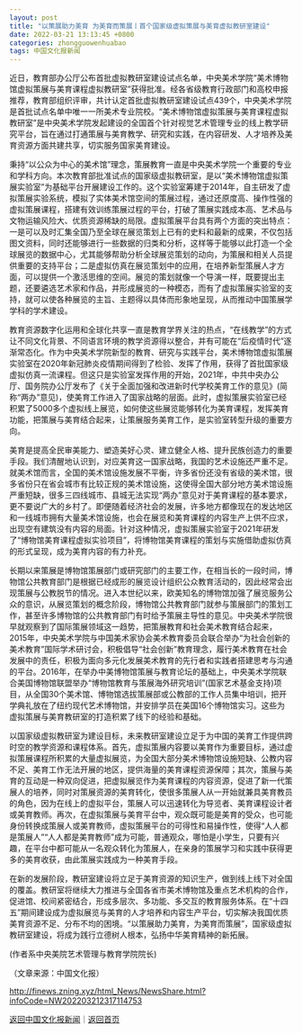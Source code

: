 ```yaml
---
layout: post
title: "以策展助力美育 为美育而策展丨首个国家级虚拟策展与美育虚拟教研室建设"
date: 2022-03-21 13:13:45 +0800
categories: zhongguowenhuabao
tags: 中国文化报新闻
---
```

<p>近日，教育部办公厅公布首批虚拟教研室建设试点名单，中央美术学院“美术博物馆虚拟策展与美育课程虚拟教研室”获得批准。经各省级教育行政部门和高校申报推荐，教育部组织评审，共计认定首批虚拟教研室建设试点439个，中央美术学院是首批试点名单中唯一一所美术专业院校。“美术博物馆虚拟策展与美育课程虚拟教研室”是中央美术学院发起建设的全国首个针对视觉艺术管理专业的线上教学研究平台，旨在通过打通策展与美育教学、研究和实践，在内容研发、人才培养及美育资源方面共建共享，切实服务国家美育建设。</p>
 <p>秉持“以公众为中心的美术馆”理念，策展教育一直是中央美术学院一个重要的专业和学科方向。本次教育部批准试点的国家级虚拟教研室，是以“美术博物馆虚拟策展实验室”为基础平台开展建设工作的。这个实验室筹建于2014年，自主研发了虚拟策展实验系统，模拟了实体美术馆空间的策展过程，通过还原度高、操作性强的虚拟策展课程，搭建有效训练策展过程的平台，打破了策展实践成本高、艺术品与文物运输风险大、优质资源稀缺的局限。虚拟策展平台具有两个方面的突出特点：一是可以及时汇集全国乃至全球在展览策划上已有的史料和最新的成果，不仅包括图文资料，同时还能够进行一些数据的归类和分析，这样等于能够以此打造一个全球展览的数据中心，尤其能够帮助分析全球展览策划的动向，为策展和相关人员提供重要的支持平台；二是虚拟仿真在展览策划中的应用，在培养新型策展人才方面，可以提供一个激活思维的空间。展览的策划就像一个导演一样，既要提出主题，还要遴选艺术家和作品，并形成展览的一种模态，而有了虚拟策展实验室的支持，就可以使各种展览的主旨、主题得以具体而形象地呈现，从而推动中国策展学学科的学术建设。</p>
 <p>教育资源数字化运用和全球化共享一直是教育学界关注的热点，“在线教学”的方式让不同文化背景、不同语言环境的教学资源得以整合，并有可能在“后疫情时代”逐渐常态化。作为中央美术学院新型的教育、研究与实践平台，美术博物馆虚拟策展实验室在2020年新冠肺炎疫情期间得到了检验、发挥了作用，获得了首批国家级虚拟仿真一流课程。但这只是实验室发挥作用的开始，2021年，中共中央办公厅、国务院办公厅发布了《关于全面加强和改进新时代学校美育工作的意见》(简称“两办”意见)，使美育工作进入了国家战略的层面。此时，虚拟策展实验室已经积累了5000多个虚拟线上展览，如何使这些展览能够转化为美育课程，发挥美育功能，把策展与美育结合起来，让策展服务美育工作，是实验室转型升级的重要方向。</p>
 <p>美育是提高全民审美能力、塑造美好心灵、建立健全人格、提升民族创造力的重要手段。我们清醒地认识到，对应美育这一国家战略，我国的艺术设施还严重不足。就美术馆而言，全国的美术馆设施发展不平衡，许多省份还没有省级的美术馆，很多省份只在省会城市有比较正规的美术馆设施，这使得全国大部分地方美术馆设施严重短缺，很多三四线城市、县城无法实现“两办”意见对于美育课程的基本要求，更不要说广大的乡村了。即便随着经济社会的发展，许多地方都像现在的发达地区和一线城市拥有大量美术馆设施，也会在展览和美育课程的内容生产上供不应求，出现空有建筑没有内容的局面。针对这种情况，虚拟策展实验室于2021年研发了“博物馆美育课程虚拟实验项目”，将博物馆美育课程的策划与实施借助虚拟仿真的形式呈现，成为美育内容的有力补充。</p>
 <p>长期以来策展是博物馆策展部门或研究部门的主要工作，在相当长的一段时间，博物馆公共教育部门是根据已经成形的展览设计组织公众教育活动的，因此经常会出现策展与公教脱节的情况。进入本世纪以来，欧美知名的博物馆加强了展览服务公众的意识，从展览策划的概念阶段，博物馆公共教育部门就参与策展部门的策划工作，甚至许多博物馆的公共教育部门有时给予策展主导性的意见。中央美术学院很早就观察到了国际策展领域这一趋势，把策展教育和社会美术教育结合起来，2015年，中央美术学院与中国美术家协会美术教育委员会联合举办“为社会创新的美术教育”国际学术研讨会，积极倡导“社会创新”教育理念，履行美术教育在社会发展中的责任，积极为面向多元化发展美术教育的先行者和实践者搭建思考与沟通的平台。2016年，在举办中美博物馆策展与教育论坛的基础上，中央美术学院联合美国博物馆联盟举办“博物馆教育与策展海外研究培训”(国家艺术基金支持)项目，从全国30个美术馆、博物馆选拔策展部或公教部的工作人员集中培训，把开学典礼放在了纽约现代艺术博物馆，并安排学员在美国16个博物馆实习。这些为虚拟策展与美育教研室的打造积累了线下的经验和基础。</p>
 <p>以国家级虚拟教研室为建设目标，未来教研室建设立足于为中国的美育工作提供跨时空的教学资源和课程体系。首先，虚拟策展内容要以美育作为重要目标，通过虚拟策展课程所积累的大量虚拟展览，为全国大部分美术博物馆设施短缺、公教内容不足、美育工作无法开展的地区，提供海量的美育课程资源保障；其次，策展与美育的互动是一种双向促进，把虚拟展览作为美育课程的内容资源，促进了新一代策展人的培养，同时对策展资源的美育转化，使很多策展人从一开始就兼具美育教员的角色，因为在线上的虚拟平台，策展人可以迅速转化为导览者、美育课程设计者或美育教师。再次，在虚拟策展与美育平台中，观众既可能是美育的受众，也可能身份转换成策展人或美育教师，虚拟策展平台的可得性和易操作性，使得“人人都是策展人”“人人都是美育教师”成为可能，普通观众，哪怕是小学生，只要有兴趣，在平台中都可能从一名观众转化为策展人，在亲身的策展学习和实践中获得更多的美育收获，由此策展实践成为一种美育手段。</p>
 <p>在新的发展阶段，教研室建设将立足于美育资源的知识生产，做到线上线下对全国的覆盖。教研室将继续大力推进与全国各省市美术博物馆及重点艺术机构的合作，促进馆、校间紧密结合，形成多层次、多功能、多交互的教育服务体系。在“十四五”期间建设成为虚拟展览与美育的人才培养和内容生产平台，切实解决我国优质美育资源不足、分布不均的困境。“以策展助力美育，为美育而策展”，国家级虚拟教研室建设，将成为践行立德树人根本，弘扬中华美育精神的新拓展。</p>
 <p>(作者系中央美院艺术管理与教育学院院长)</p><p class="em_media">（文章来源：中国文化报）</p>

<http://finews.zning.xyz/html_News/NewsShare.html?infoCode=NW202203212317114753>

[返回中国文化报新闻](//finews.withounder.com/category/zhongguowenhuabao.html)｜[返回首页](//finews.withounder.com/)